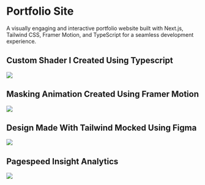 <h1>Portfolio Site</h1>
A visually engaging and interactive portfolio website built with Next.js, Tailwind CSS, Framer Motion, and TypeScript for a seamless development experience.

<h2>Custom Shader I Created Using Typescript</h2>
<img src="https://i.imgur.com/txg0n5O.png">

<h2>Masking Animation Created Using Framer Motion</h2>
<img src="https://i.imgur.com/SbAmWmV.png">

<h2>Design Made With Tailwind Mocked Using Figma</h2>
<img src="https://i.imgur.com/IArCuQN.png">

<h2>Pagespeed Insight Analytics </h2>
<img src="https://i.imgur.com/VoH1555.png">


